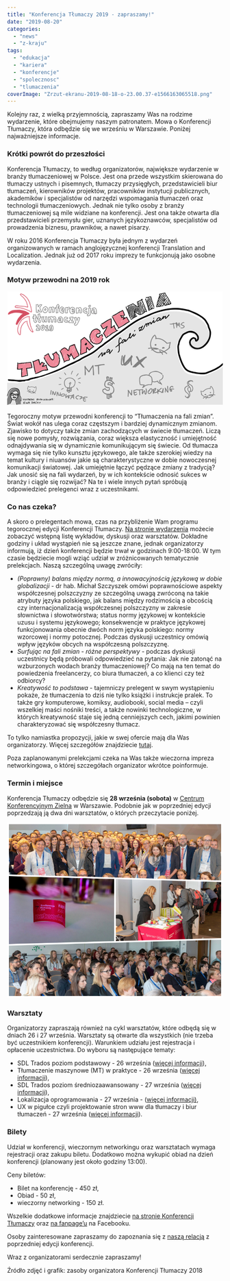 ```yaml
---
title: "Konferencja Tłumaczy 2019 - zapraszamy!"
date: "2019-08-20"
categories:
  - "news"
  - "z-kraju"
tags:
  - "edukacja"
  - "kariera"
  - "konferencje"
  - "spolecznosc"
  - "tlumaczenia"
coverImage: "Zrzut-ekranu-2019-08-18-o-23.00.37-e1566163065518.png"
---
```


Kolejny raz, z wielką przyjemnością, zapraszamy Was na rodzime wydarzenie, które obejmujemy naszym patronatem. Mowa o Konferencji Tłumaczy, która odbędzie się we wrześniu w Warszawie. Poniżej najważniejsze informacje.

### Krótki powrót do przeszłości

Konferencja Tłumaczy, to według organizatorów, największe wydarzenie w branży tłumaczeniowej w Polsce. Jest ona przede wszystkim skierowana do tłumaczy ustnych i pisemnych, tłumaczy przysięgłych, przedstawicieli biur tłumaczeń, kierowników projektów, pracowników instytucji publicznych, akademików i specjalistów od narzędzi wspomagania tłumaczeń oraz technologii tłumaczeniowych. Jednak nie tylko osoby z branży tłumaczeniowej są mile widziane na konferencji. Jest ona także otwarta dla przedstawicieli przemysłu gier, uznanych językoznawców, specjalistów od prowadzenia biznesu, prawników, a nawet pisarzy.

W roku 2016 Konferencja Tłumaczy była jednym z wydarzeń organizowanych w ramach anglojęzycznej konferencji Translation and Localization. Jednak już od 2017 roku imprezy te funkcjonują jako osobne wydarzenia.

### Motyw przewodni na 2019 rok

![](images/Zrzut-ekranu-2019-08-18-o-23.10.23-e1566163108587.png)

Tegoroczny motyw przewodni konferencji to “Tłumaczenia na fali zmian”. Świat wokół nas ulega coraz częstszym i bardziej dynamicznym zmianom. Zjawisko to dotyczy także zmian zachodzących w świecie tłumaczeń. Liczą się nowe pomysły, rozwiązania, coraz większa elastyczność i umiejętność odnajdywania się w dynamicznie komunikującym się świecie. Od tłumacza wymaga się nie tylko kunsztu językowego, ale także szerokiej wiedzy na temat kultury i niuansów jakie są charakterystyczne w dobie nowoczesnej komunikacji światowej. Jak umiejętnie łączyć pędzące zmiany z tradycją? Jak unosić się na fali wydarzeń, by w ich kontekście odnosić sukces w branży i ciągle się rozwijać? Na te i wiele innych pytań spróbują odpowiedzieć prelegenci wraz z uczestnikami.

### Co nas czeka?

A skoro o prelegentach mowa, czas na przybliżenie Wam programu tegorocznej edycji Konferencji Tłumaczy. [Na stronie wydarzenia](https://www.konferencjatlumaczy.pl/) możecie zobaczyć wstępną listę wykładów, dyskusji oraz warsztatów. Dokładne godziny i układ wystąpień nie są jeszcze znane, jednak organizatorzy informują, iż dzień konferencji będzie trwał w godzinach 9:00-18:00. W tym czasie będziecie mogli wziąć udział w zróżnicowanych tematycznie prelekcjach. Naszą szczególną uwagę zwróciły:

- _(Poprawny) balans między normą, a innowacyjnością językową w dobie globalizacji_ - dr hab. Michał Szczyszek omówi poprawnościowe aspekty współczesnej polszczyzny ze szczególną uwagą zwróconą na takie atrybuty języka polskiego, jak balans między rodzimością a obcością czy internacjonalizacją współczesnej polszczyzny w zakresie słownictwa i słowotwórstwa; status normy językowej w kontekście uzusu i systemu językowego; konsekwencje w praktyce językowej funkcjonowania obecnie dwóch norm języka polskiego: normy wzorcowej i normy potocznej. Podczas dyskusji uczestnicy omówią wpływ języków obcych na współczesną polszczyznę.
- _Surfując na fali zmian - różne perspektywy_ - podczas dyskusji uczestnicy będą próbowali odpowiedzieć na pytania: Jak nie zatonąć na wzburzonych wodach branży tłumaczeniowej? Co mają na ten temat do powiedzenia freelancerzy, co biura tłumaczeń, a co klienci czy też odbiorcy?
- _Kreatywość to podstawa_ - tajemniczy prelegent w swym wystąpieniu pokaże, że tłumaczenia to dziś nie tylko książki i instrukcje pralek. To także gry komputerowe, komiksy, audiobooki, social media – czyli wszelkiej maści nośniki treści, a także nowinki technologiczne, w których kreatywność staje się jedną cenniejszych cech, jakimi powinien charakteryzować się współczesny tłumacz.

To tylko namiastka propozycji, jakie w swej ofercie mają dla Was organizatorzy. Więcej szczegółów znajdziecie [tutaj](https://www.konferencjatlumaczy.pl/program).

Poza zaplanowanymi prelekcjami czeka na Was także wieczorna impreza networkingowa, o której szczegółach organizator wkrótce poinformuje.

### Termin i miejsce

Konferencja Tłumaczy odbędzie się **28 września (sobota)** w [Centrum Konferencyjnym Zielna](http://www.centrumzielna.pl/) w Warszawie. Podobnie jak w poprzedniej edycji poprzedzają ją dwa dni warsztatów, o których przeczytacie poniżej.

![](images/collage_kt.png)

### Warsztaty

Organizatorzy zapraszają również na cykl warsztatów, które odbędą się w dniach 26 i 27 września.​ Warsztaty są otwarte dla wszystkich (nie trzeba być uczestnikiem konferencji). Warunkiem udziału jest rejestracja i opłacenie uczestnictwa. Do wyboru są następujące tematy:

- SDL Trados poziom podstawowy - 26 września ([więcej informacji](https://www.localize.pl/product-pol-142-Szkolenie-SDL-Trados-Warszawa-poziom-podstawowy.html)),
- Tłumaczenie maszynowe (MT) w praktyce - 26 września ([więcej informacji](https://www.localize.pl/product-pol-73-Tlumaczenie-maszynowe-MT-w-praktyce-Warszawa.html)),
- SDL Trados poziom średniozaawansowany - 27 września ([więcej informacji](https://www.localize.pl/product-pol-143-Szkolenie-SDL-Trados-Warszawa-poziom-srednio-zaawansowany.html)),
- Lokalizacja oprogramowania - 27 września - ([więcej informacji)](https://www.localize.pl/product-pol-84-Lokalizacja-oprogramowania-Warszawa.html),
- UX w pigułce czyli projektowanie stron www dla tłumaczy i biur tłumaczeń - 27 września ([więcej informacji](https://www.localize.pl/product-pol-165-UX-w-pigulce-czyli-projektowanie-stron-WWW-dla-tlumaczy-i-biur-tlumaczen-warsztaty.html)).

### Bilety

Udział w konferencji, wieczornym networkingu oraz warsztatach wymaga rejestracji oraz zakupu biletu. Dodatkowo można wykupić obiad na dzień konferencji (planowany jest około godziny 13:00).

Ceny biletów:

- Bilet na konferencję - 450 zł,
- Obiad - 50 zł,
- wieczorny networking - 150 zł.

Wszelkie dodatkowe informacje znajdziecie [na stronie Konferencji Tłumaczy](https://www.konferencjatlumaczy.pl/) oraz [na fanpage’u](https://www.facebook.com/KonferencjaTlumaczy/?__tn__=%2Cd%2CP-R&eid=ARBySda2GOn1vos_3voTdBVckj5-Zpoew0zdw1hOZNKNz8A1o_WqaxnOG-UoS6mAfaA0o3BdFyUZzJBo) na Facebooku.

Osoby zainteresowane zapraszamy do zapoznania się z [naszą relacją](http://techwriter.pl/konferencja-tlumaczy-2018-relacja/) z poprzedniej edycji konferencji.

Wraz z organizatorami serdecznie zapraszamy!

Źródło zdjęć i grafik: zasoby organizatora Konferencji Tłumaczy 2018
